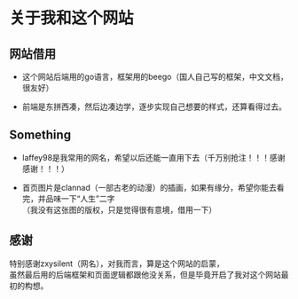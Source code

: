 # 关于我和这个网站

## 网站借用

- 这个网站后端用的go语言，框架用的beego（国人自己写的框架，中文文档，很友好）

- 前端是东拼西凑，然后边凑边学，逐步实现自己想要的样式，还算看得过去。

## Something

- laffey98是我常用的网名，希望以后还能一直用下去（千万别抢注！！！感谢感谢！！！）

- 首页图片是clannad（一部古老的动漫）的插画，如果有缘分，希望你能去看完，并品味一下“人生”二字   
（我没有这张图的版权，只是觉得很有意境，借用一下）

## 感谢

特别感谢zxysilent（网名），对我而言，算是这个网站的启蒙，    
虽然最后用的后端框架和页面逻辑都跟他没关系，但是毕竟开启了我对这个网站最初的构想。
